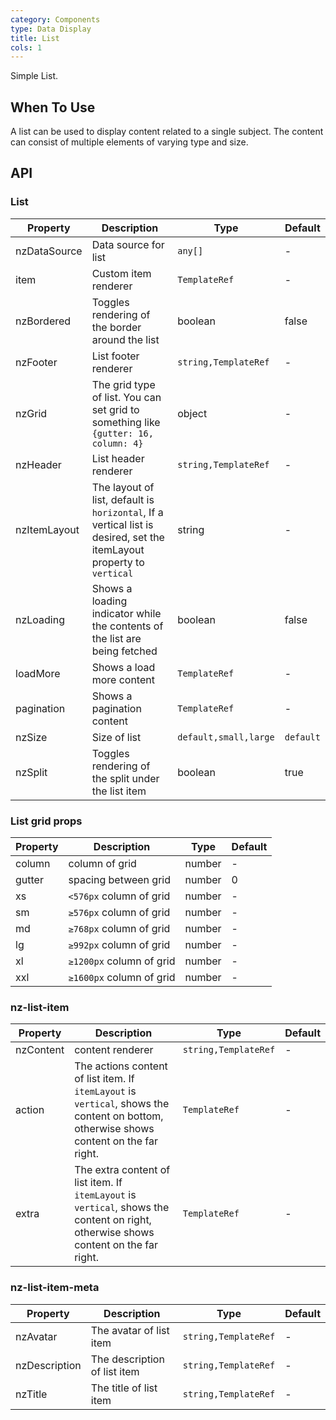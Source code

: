 ```yaml
---
category: Components
type: Data Display
title: List
cols: 1
---
```


Simple List.

## When To Use

A list can be used to display content related to a single subject. The content can consist of multiple elements of varying type and size.

## API

### List

| Property | Description | Type | Default
| --- | --- | --- | --- |
| nzDataSource | Data source for list | `any[]` | - |
| item | Custom item renderer | `TemplateRef` | - |
| nzBordered | Toggles rendering of the border around the list | boolean | false |
| nzFooter | List footer renderer | `string,TemplateRef` | - |
| nzGrid | The grid type of list. You can set grid to something like `{gutter: 16, column: 4}` | object | - |
| nzHeader | List header renderer | `string,TemplateRef` | - |
| nzItemLayout | The layout of list, default is `horizontal`, If a vertical list is desired, set the itemLayout property to `vertical` | string | - |
| nzLoading | Shows a loading indicator while the contents of the list are being fetched | boolean | false |
| loadMore | Shows a load more content | `TemplateRef` | - |
| pagination | Shows a pagination content | `TemplateRef` | - |
| nzSize | Size of list | `default,small,large` | `default` |
| nzSplit | Toggles rendering of the split under the list item | boolean | true |

### List grid props

| Property | Description | Type | Default
| --- | --- | --- | --- |
| column | column of grid | number | - |
| gutter | spacing between grid | number | 0 |
| xs | `<576px` column of grid | number | - |
| sm | `≥576px` column of grid | number | - |
| md | `≥768px` column of grid | number | - |
| lg | `≥992px` column of grid | number | - |
| xl | `≥1200px` column of grid | number | - |
| xxl | `≥1600px` column of grid | number | - |

### nz-list-item

| Property | Description | Type | Default
| --- | --- | --- | --- |
| nzContent | content renderer | `string,TemplateRef` | - |
| action | The actions content of list item. If `itemLayout` is `vertical`, shows the content on bottom, otherwise shows content on the far right. | `TemplateRef` | - |
| extra | The extra content of list item. If `itemLayout` is `vertical`, shows the content on right, otherwise shows content on the far right. | `TemplateRef` | - |

### nz-list-item-meta

| Property | Description | Type | Default
| --- | --- | --- | --- |
| nzAvatar | The avatar of list item | `string,TemplateRef` | - |
| nzDescription | The description of list item | `string,TemplateRef` | - |
| nzTitle | The title of list item | `string,TemplateRef` | - |
